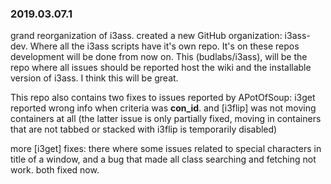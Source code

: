 ### 2019.03.07.1

grand reorganization of i3ass. created a new GitHub organization: i3ass-dev.
Where all the i3ass scripts have it's own repo. It's on these repos development will be done from now on. This (budlabs/i3ass), will be the repo where all issues should be reported host the wiki and the installable version of i3ass. I think this will be great.

This repo also contains two fixes to issues reported by APotOfSoup:
i3get reported wrong info when criteria was **con_id**. and [i3flip] was not moving containers at all (the latter issue is only partially fixed, moving in containers that are not tabbed or stacked with i3flip is temporarily disabled)

more [i3get] fixes: there where some issues related to special characters in title of a window, and a bug that made all class searching and fetching not work. both fixed now.

